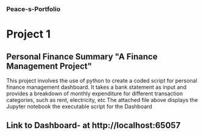 ### Peace-s-Portfolio
# Project 1 
## Personal Finance Summary "A Finance Management Project"
This project involves the use of python to create a coded script for personal finance management dashboard. It takes a bank statement as input and provides a breakdown of monthly expenditure for different transaction categories, such as rent, electricity, etc
The attached file above displays the Jupyter notebook the executable script for the Dashboard
## Link to Dashboard- at http://localhost:65057



